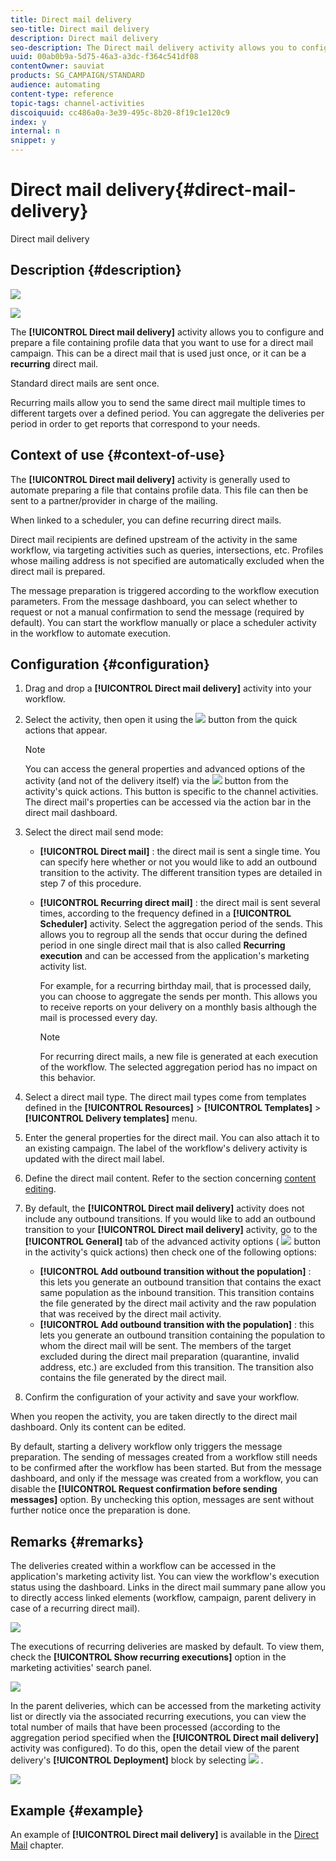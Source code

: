 ```yaml
---
title: Direct mail delivery
seo-title: Direct mail delivery
description: Direct mail delivery
seo-description: The Direct mail delivery activity allows you to configure sending a single send direct mail or a recurring direct mail in a workflow.
uuid: 00ab0b9a-5d75-46a3-a3dc-f364c541df08
contentOwner: sauviat
products: SG_CAMPAIGN/STANDARD
audience: automating
content-type: reference
topic-tags: channel-activities
discoiquuid: cc486a0a-3e39-495c-8b20-8f19c1e120c9
index: y
internal: n
snippet: y
---
```


# Direct mail delivery{#direct-mail-delivery}

Direct mail delivery

## Description {#description}

![](assets/paper.png)

![](assets/recurrentpaper.png)

The **[!UICONTROL Direct mail delivery]** activity allows you to configure and prepare a file containing profile data that you want to use for a direct mail campaign. This can be a direct mail that is used just once, or it can be a **recurring** direct mail.

Standard direct mails are sent once.

Recurring mails allow you to send the same direct mail multiple times to different targets over a defined period. You can aggregate the deliveries per period in order to get reports that correspond to your needs.

## Context of use {#context-of-use}

The **[!UICONTROL Direct mail delivery]** activity is generally used to automate preparing a file that contains profile data. This file can then be sent to a partner/provider in charge of the mailing.

When linked to a scheduler, you can define recurring direct mails.

Direct mail recipients are defined upstream of the activity in the same workflow, via targeting activities such as queries, intersections, etc. Profiles whose mailing address is not specified are automatically excluded when the direct mail is prepared.

The message preparation is triggered according to the workflow execution parameters. From the message dashboard, you can select whether to request or not a manual confirmation to send the message (required by default). You can start the workflow manually or place a scheduler activity in the workflow to automate execution.

## Configuration {#configuration}

1. Drag and drop a **[!UICONTROL Direct mail delivery]** activity into your workflow.
1. Select the activity, then open it using the ![](assets/edit_darkgrey-24px.png) button from the quick actions that appear.

   >[!NOTE]
   >
   >You can access the general properties and advanced options of the activity (and not of the delivery itself) via the ![](assets/dlv_activity_params-24px.png) button from the activity's quick actions. This button is specific to the channel activities. The direct mail's properties can be accessed via the action bar in the direct mail dashboard.

1. Select the direct mail send mode:

    * **[!UICONTROL Direct mail]** : the direct mail is sent a single time. You can specify here whether or not you would like to add an outbound transition to the activity. The different transition types are detailed in step 7 of this procedure.
    * **[!UICONTROL Recurring direct mail]** : the direct mail is sent several times, according to the frequency defined in a **[!UICONTROL Scheduler]** activity. Select the aggregation period of the sends. This allows you to regroup all the sends that occur during the defined period in one single direct mail that is also called **Recurring execution** and can be accessed from the application's marketing activity list.

      For example, for a recurring birthday mail, that is processed daily, you can choose to aggregate the sends per month. This allows you to receive reports on your delivery on a monthly basis although the mail is processed every day.

      >[!NOTE]
      >
      >For recurring direct mails, a new file is generated at each execution of the workflow. The selected aggregation period has no impact on this behavior.

1. Select a direct mail type. The direct mail types come from templates defined in the **[!UICONTROL Resources]** > **[!UICONTROL Templates]** > **[!UICONTROL Delivery templates]** menu.
1. Enter the general properties for the direct mail. You can also attach it to an existing campaign. The label of the workflow's delivery activity is updated with the direct mail label.
1. Define the direct mail content. Refer to the section concerning [content editing](../../designing/using/about-personalization.md).
1. By default, the **[!UICONTROL Direct mail delivery]** activity does not include any outbound transitions. If you would like to add an outbound transition to your **[!UICONTROL Direct mail delivery]** activity, go to the **[!UICONTROL General]** tab of the advanced activity options ( ![](assets/dlv_activity_params-24px.png) button in the activity's quick actions) then check one of the following options:

    * **[!UICONTROL Add outbound transition without the population]** : this lets you generate an outbound transition that contains the exact same population as the inbound transition. This transition contains the file generated by the direct mail activity and the raw population that was received by the direct mail activity.
    * **[!UICONTROL Add outbound transition with the population]** : this lets you generate an outbound transition containing the population to whom the direct mail will be sent. The members of the target excluded during the direct mail preparation (quarantine, invalid address, etc.) are excluded from this transition. The transition also contains the file generated by the direct mail.

1. Confirm the configuration of your activity and save your workflow.

When you reopen the activity, you are taken directly to the direct mail dashboard. Only its content can be edited.

By default, starting a delivery workflow only triggers the message preparation. The sending of messages created from a workflow still needs to be confirmed after the workflow has been started. But from the message dashboard, and only if the message was created from a workflow, you can disable the **[!UICONTROL Request confirmation before sending messages]** option. By unchecking this option, messages are sent without further notice once the preparation is done.

## Remarks {#remarks}

The deliveries created within a workflow can be accessed in the application's marketing activity list. You can view the workflow's execution status using the dashboard. Links in the direct mail summary pane allow you to directly access linked elements (workflow, campaign, parent delivery in case of a recurring direct mail).

![](assets/wkf_display_parent_elements_direct_mail.png)

The executions of recurring deliveries are masked by default. To view them, check the **[!UICONTROL Show recurring executions]** option in the marketing activities' search panel.

![](assets/wkf_display_recurrent_executions_direct_mail.png)

In the parent deliveries, which can be accessed from the marketing activity list or directly via the associated recurring executions, you can view the total number of mails that have been processed (according to the aggregation period specified when the **[!UICONTROL Direct mail delivery]** activity was configured). To do this, open the detail view of the parent delivery's **[!UICONTROL Deployment]** block by selecting ![](assets/wkf_dlv_detail_button.png) .

![](assets/wkf_display_recurrent_executions_3_direct_mail.png)

## Example {#example}

An example of **[!UICONTROL Direct mail delivery]** is available in the [Direct Mail](../../channels/using/example-of-direct-mail-in-a-workflow.md) chapter.

